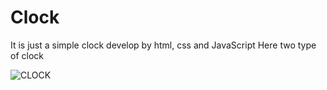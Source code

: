 # Clock

It is just a simple clock develop by html, css and JavaScript
Here two type of clock

<img src="https://i.ibb.co/1L07Z3H/screencapture-rayhan0islam0shagor-github-io-Clock-index-html-2020-12-06-01-56-22.png" alt="CLOCK"/>
